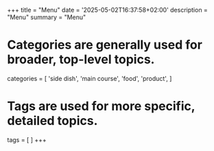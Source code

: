 +++
title = "Menu"
date = '2025-05-02T16:37:58+02:00'
description = "Menu"
summary = "Menu"
# Categories are generally used for broader, top-level topics.
categories = [
 'side dish',
 'main course',
 'food',
 'product',
]
# Tags are used for more specific, detailed topics.
tags = [
]
+++
